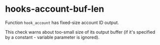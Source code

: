 # hooks-account-buf-len

Function `hook_account` has fixed-size account ID output.

This check warns about too-small size of its output buffer (if it's
specified by a constant - variable parameter is ignored).
